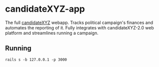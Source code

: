 # candidateXYZ-app

The full [candidateXYZ](https://candidatexyz.com) webapp. Tracks political campaign's finances and automates the reporting of it. Fully integrates with candidateXYZ-2.0 web platform and streamlines running a campaign.

## Running

`rails s -b 127.0.0.1 -p 3000`
